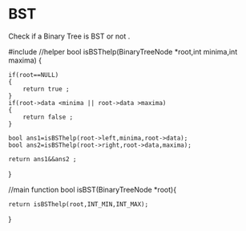 # BST
Check if a Binary Tree is BST or not .

#include<climits>
//helper
bool isBSThelp(BinaryTreeNode<int> *root,int minima,int maxima)
{
    
    
    if(root==NULL)
    {
        return true ;
    }
    if(root->data <minima || root->data >maxima)
    {
        return false ;
    }
    
    bool ans1=isBSThelp(root->left,minima,root->data);
    bool ans2=isBSThelp(root->right,root->data,maxima);
    
    return ans1&&ans2 ;
}

//main function
bool isBST(BinaryTreeNode<int> *root){
     
    return isBSThelp(root,INT_MIN,INT_MAX);

}
